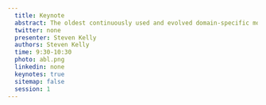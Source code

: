 ```yaml
---
  title: Keynote
  abstract: The oldest continuously used and evolved domain-specific modelling language among MetaEdit+ customers is currently in its 30th year. In all that time, none of its many hundreds of users has ever had to manually edit a model file to solve a co-evolution issue. What is the reason, and is it possible to make a research career based on it? We will look at the evolutionary pressures that drive modeling language, modeling tool, and language workbench evolution. How do they differ between academia and industry, and are those differences necessary or useful? And finally, why is no co-evolution often the best form of evolution? Our hunt for answers will take us from Beijing to San Diego, from the Arctic Circle to Cape Town, before landing fully carbon-compensated back in Linz.
  twitter: none
  presenter: Steven Kelly
  authors: Steven Kelly
  time: 9:30-10:30
  photo: abl.png
  linkedin: none
  keynotes: true
  sitemap: false
  session: 1
---
```


